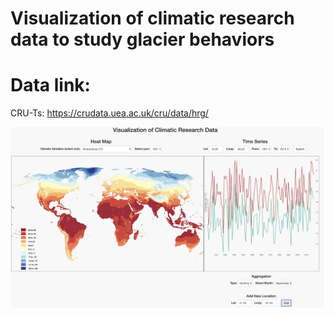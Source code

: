 # Visualization of climatic research data to study glacier behaviors

# Data link: 
CRU-Ts: https://crudata.uea.ac.uk/cru/data/hrg/

![alt test](src/images/project_image.png)
